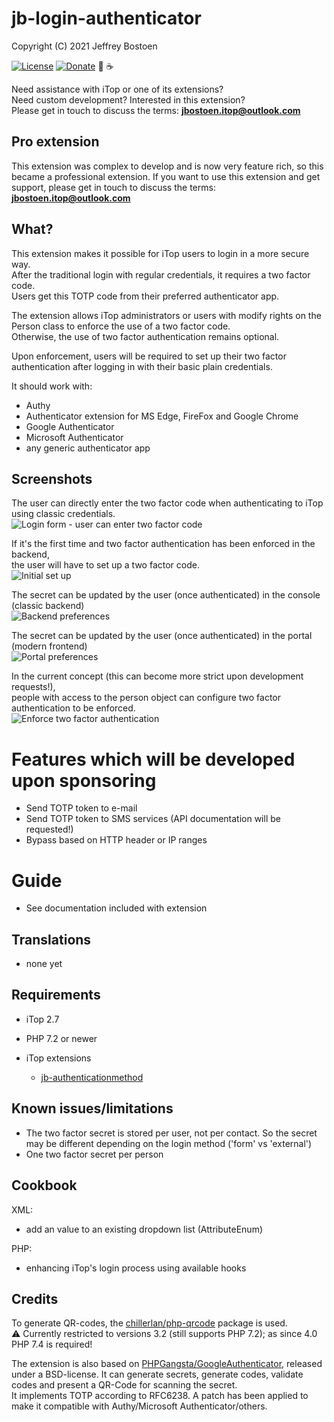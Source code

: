 # jb-login-authenticator
Copyright (C) 2021 Jeffrey Bostoen

[![License](https://img.shields.io/github/license/jbostoen/iTop-custom-extensions)](https://github.com/jbostoen/iTop-custom-extensions/blob/master/license.md)
[![Donate](https://img.shields.io/badge/Donate-PayPal-green.svg)](https://www.paypal.me/jbostoen)
🍻 ☕

Need assistance with iTop or one of its extensions?  
Need custom development? Interested in this extension?  
Please get in touch to discuss the terms: **jbostoen.itop@outlook.com**

## Pro extension
This extension was complex to develop and is now very feature rich, so this became a professional extension.
If you want to use this extension and get support, please get in touch to discuss the terms: **jbostoen.itop@outlook.com**


## What?
This extension makes it possible for iTop users to login in a more secure way.   
After the traditional login with regular credentials, it requires a two factor code.  
Users get this TOTP code from their preferred authenticator app.

The extension allows iTop administrators or users with modify rights on the Person class to enforce the use of a two factor code.  
Otherwise, the use of two factor authentication remains optional. 

Upon enforcement, users will be required to set up their two factor authentication after logging in with their basic plain credentials.


It should work with:
* Authy
* Authenticator extension for MS Edge, FireFox and Google Chrome
* Google Authenticator
* Microsoft Authenticator
* any generic authenticator app


## Screenshots

The user can directly enter the two factor code when authenticating to iTop using classic credentials.  
![Login form - user can enter two factor code](screenshots/20210305_login.png)


If it's the first time and two factor authentication has been enforced in the backend,  
the user will have to set up a two factor code.  
![Initial set up](screenshots/20210305_first_setup_when_enforced.png)


The secret can be updated by the user (once authenticated) in the console (classic backend)  
![Backend preferences](screenshots/20210305_console_preferences.png)


The secret can be updated by the user (once authenticated) in the portal (modern frontend)  
![Portal preferences](screenshots/20210305_portal_preferences.png)


In the current concept (this can become more strict upon development requests!),  
people with access to the person object can configure two factor authentication to be enforced.  
![Enforce two factor authentication](screenshots/20210305_person.png)

# Features which will be developed upon sponsoring

* Send TOTP token to e-mail
* Send TOTP token to SMS services (API documentation will be requested!)
* Bypass based on HTTP header or IP ranges


# Guide
* See documentation included with extension


## Translations
* none yet


## Requirements

* iTop 2.7
* PHP 7.2 or newer

* iTop extensions
  * [jb-authenticationmethod](https://github.com/jbostoen/itop-jb-authenticationmethod)
  
  
## Known issues/limitations

* The two factor secret is stored per user, not per contact. So the secret may be different depending on the login method ('form' vs 'external')
* One two factor secret per person


## Cookbook

XML:
* add an value to an existing dropdown list (AttributeEnum)

PHP:
* enhancing iTop's login process using available hooks


## Credits

To generate QR-codes, the [chillerlan/php-qrcode](https://github.com/chillerlan/php-qrcode) package is used.  
⚠ Currently restricted to versions 3.2 (still supports PHP 7.2); as since 4.0 PHP 7.4 is required!

The extension is also based on [PHPGangsta/GoogleAuthenticator](https://github.com/PHPGangsta/GoogleAuthenticator), released under a BSD-license.
It can generate secrets, generate codes, validate codes and present a QR-Code for scanning the secret.  
It implements TOTP according to RFC6238. A patch has been applied to make it compatible with Authy/Microsoft Authenticator/others.


